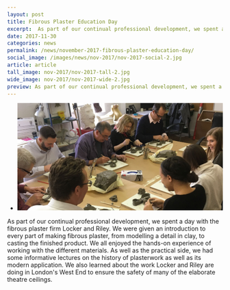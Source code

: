 ```yaml
---
layout: post
title: Fibrous Plaster Education Day
excerpt:  As part of our continual professional development, we spent a day with the fibrous plaster firm Locker and Riley. We were given an introduction to every part of making fibrous plaster.
date: 2017-11-30
categories: news
permalink: /news/november-2017-fibrous-plaster-education-day/
social_image: /images/news/nov-2017/nov-2017-social-2.jpg
article: article
tall_image: nov-2017/nov-2017-tall-2.jpg
wide_image: nov-2017/nov-2017-wide-2.jpg
preview: As part of our continual professional development, we spent a day with the fibrous plaster firm Locker and Riley. We were given an introduction to every part of making fibrous plaster.
---
```


<ul class="list">
	<li class="full">
		<a class="fancybox" rel="group" href="/images/news/nov-2017/fibrous-plaster-education-day.jpg" title="{{ post.title }}">
			<img src="/images/news/nov-2017/nov-2017-social-2.jpg" alt="{{ post.title }}">
		</a>
	</li>
</ul>

<p>
	As part of our continual professional development, we spent a day with the fibrous plaster firm Locker and Riley. We were given an introduction to every part of making fibrous plaster, from modelling a detail in clay, to casting the finished product. We all enjoyed the hands-on experience of working with the different materials. As well as the practical side, we had some informative lectures on the history of plasterwork as well as its modern application. We also learned about the work Locker and Riley are doing in London's West End to ensure the safety of many of the elaborate theatre ceilings.
</p>
